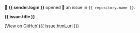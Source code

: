🐞 **{{ sender.login }}** opened 🤝 an issue in `{{ repository.name }}`.

**{{ issue.title }}**

[View on GitHub]({{ issue.html_url }})